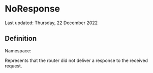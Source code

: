 #  NoResponse
Last updated: Thursday, 22 December 2022

## Definition
Namespace: 

Represents that the router did not deliver a response to the received request.


